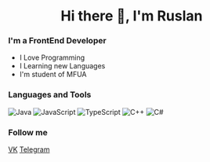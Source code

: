 <h1 align="center">Hi there 👋, I'm Ruslan</h1>

### I'm a FrontEnd Developer
- I Love Programming
- I Learning new Languages
- I'm student of MFUA

### Languages and Tools
![Java](https://img.shields.io/badge/-Java-090909?style=for-the-badge&logo=Java&logoColor=ED8B00)
![JavaScript](https://img.shields.io/badge/-JavaScript-090909?style=for-the-badge&logo=JavaScript&logoColor=F7DF1E)
![TypeScript](https://img.shields.io/badge/-TypeScript-090909?style=for-the-badge&logo=TypeScript&logoColor=007ACC)
![C++](https://img.shields.io/badge/-C++-090909?style=for-the-badge&logo=C%2b%2b&logoColor=47C5FE)
![C#](https://img.shields.io/badge/-C%23-090909?style=for-the-badge&logo=Csharp&logoColor=239120)

### Follow me
[VK](https://vk.com/id806316484)
[Telegram](https://t.me/moyakov1)

